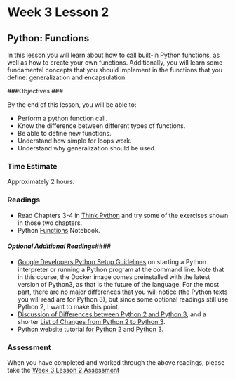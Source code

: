 # Week 3 Lesson 2 #
## Python: Functions ##

In this lesson you will learn about how to call built-in Python
functions, as well as how to create your own functions.  Additionally,
you will learn some fundamental concepts that you should implement in
the functions that you define: generalization and encapsulation.

###Objectives ###

By the end of this lesson, you will be able to:

- Perform a python function call.
- Know the difference between different types of functions.
- Be able to define new functions.
- Understand how simple for loops work.
- Understand why generalization should be used.

### Time Estimate ###

Approximately 2 hours.

### Readings ####

- Read Chapters 3-4 in [Think Python](http://greenteapress.com/thinkpython2/html/index.html) and try some of the exercises shown in those two chapters.
- Python [Functions](notebooks/functionpy.ipynb) Notebook.

#### *Optional Additional Readings*####

- [Google Developers Python Setup Guidelines](https://developers.google.com/edu/python/set-up) on starting a Python interpreter or running a Python program at the command line. Note that in this course, the Docker image comes preinstalled with the latest version of Python3, as that is the future of the language. For the most part, there are no major differences that you will notice (the Python texts you will read are for Python 3), but since some optional readings still use Python 2, I want to make this point.
- [Discussion of Differences between Python 2 and Python 3](http://python3porting.com/intro.html), and a shorter [List of Changes from Python 2 to Python 3](http://inventwithpython.com/appendixa.html).
- Python website tutorial for [Python 2](https://docs.python.org/2.7/tutorial/index.html) and [Python 3](https://docs.python.org/3.4/tutorial/index.html).

### Assessment ###

When you have completed and worked through the above readings, please take the [Week 3 Lesson 2 Assessment][la]

[la]: https://learn.illinois.edu/mod/quiz/view.php?id=1682646
